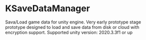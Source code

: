 # KSaveDataManager
Sava/Load game data for unity engine. Very early prototype stage prototype designed to load and save data from disk or cloud with encryption support. Supported unity version: 2020.3.3f1 or up
